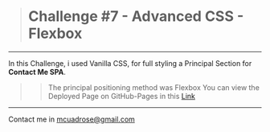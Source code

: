 ># Challenge #7 - **Advanced CSS - Flexbox**

---

In this Challenge, i used Vanilla CSS, for full styling a Principal Section for **Contact Me SPA**.
>>The principal positioning method was Flexbox
You can view the Deployed Page on GitHub-Pages in this <a href="https://mattcuadros.github.io/desafio-2.1-flexbox/" target="_blank">Link</a>

---

Contact me in [mcuadrose@gmail.com](mailto:mcuadrose@gmail.com)
